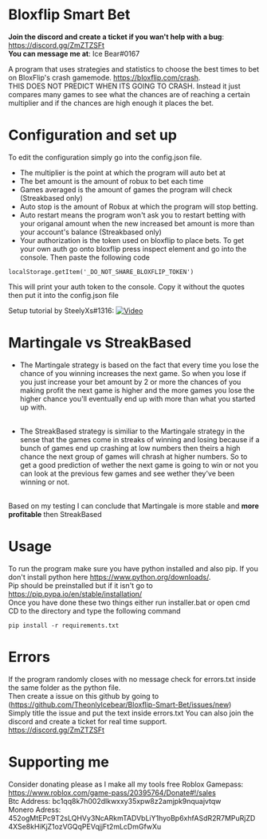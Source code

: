 # Bloxflip Smart Bet
**Join the discord and create a ticket if you wan't help with a bug**: https://discord.gg/ZmZTZSFt <br>
**You can message me at**: Ice Bear#0167

A program that uses strategies and statistics to choose the best times to bet on BloxFlip's crash gamemode. https://bloxflip.com/crash. <br>
THIS DOES NOT PREDICT WHEN ITS GOING TO CRASH. Instead it just compares many games to see what the chances are of reaching a certain multiplier and if the chances are high enough it places the bet. <br>

# Configuration and set up
To edit the configuration simply go into the config.json file. 
- The multiplier is the point at which the program will auto bet at 
- The bet amount is the amount of robux to bet each time
- Games averaged is the amount of games the program will check (Streakbased only)
- Auto stop is the amount of Robux at which the program will stop betting.
- Auto restart means the program won't ask you to restart betting with your origanal amount when the new increased bet amount is more than your account's balance (Streakbased only)
- Your authorization is the token used on bloxflip to place bets. To get your own auth go onto bloxflip press inspect element and go into the console. Then paste the following code
```
localStorage.getItem('_DO_NOT_SHARE_BLOXFLIP_TOKEN')
```
 This will print your auth token to the console. Copy it without the quotes then put it into the config.json file

Setup tutorial by SteelyXs#1316:
[![Video](http://img.youtube.com/vi/9o7_NDLlyfE/0.jpg)](http://www.youtube.com/watch?v=9o7_NDLlyfE "Video Title")
# Martingale vs StreakBased
- The Martingale strategy is based on the fact that every time you lose the chance of you winning increases the next game. So when you lose if you just increase your bet amount by 2 or more the chances of you making profit the next game is higher and the more games you lose the higher chance you'll eventually end up with more than what you started up with. <br> <br>

- The StreakBased strategy is similiar to the Martingale strategy in the sense that the games come in streaks of winning and losing because if a bunch of games end up crashing at low numbers then theirs a high chance the next group of games will chrash at higher numbers. So to get a good prediction of wether the next game is going to win or not you can look at the previous few games and see wether they've been winning or not. <br> <br>

Based on my testing I can conclude that Martingale is more stable and **more profitable** then StreakBased
# Usage
To run the program make sure you have python installed and also pip. If you don't install python here https://www.python.org/downloads/. <br>
Pip should be preinstalled but if it isn't go to  https://pip.pypa.io/en/stable/installation/ <br>
Once you have done these two things either run installer.bat or open cmd CD to the directory and type the following command
```
pip install -r requirements.txt
```
# Errors
If the program randomly closes with no message check for errors.txt inside the same folder as the python file. <br>
Then create a issue on this github by going to (https://github.com/TheonlyIcebear/Bloxflip-Smart-Bet/issues/new) <br>
Simply title the issue and put the text inside errors.txt
You can also join the discord and create a ticket for real time support. https://discord.gg/ZmZTZSFt
# Supporting me
Consider donating please as I make all my tools free 
Roblox Gamepass: https://www.roblox.com/game-pass/20395764/Donate#!/sales <br>
Btc Address: bc1qq8k7h002dlkwxxy35xpw8z2amjpk9nquajvtqw <br>
Monero Adress: 452ogMtEPc9T2sLQHVy3NcARkmTADVbLiY1hyoBp6xhfASdR2R7MPuRjZD4XSe8kHiKjZ1ozVGQqPEVqjjFt2mLcDmGfwXu <br>
